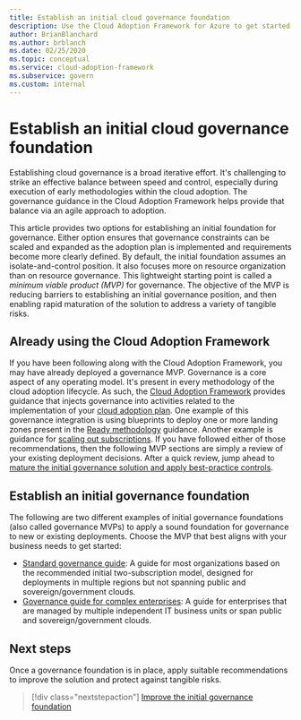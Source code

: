 ```yaml
---
title: Establish an initial cloud governance foundation
description: Use the Cloud Adoption Framework for Azure to get started with cloud governance by establishing an initial cloud governance foundation.
author: BrianBlanchard
ms.author: brblanch
ms.date: 02/25/2020
ms.topic: conceptual
ms.service: cloud-adoption-framework
ms.subservice: govern
ms.custom: internal
---
```


# Establish an initial cloud governance foundation

Establishing cloud governance is a broad iterative effort. It's challenging to strike an effective balance between speed and control, especially during execution of early methodologies within the cloud adoption. The governance guidance in the Cloud Adoption Framework helps provide that balance via an agile approach to adoption.

This article provides two options for establishing an initial foundation for governance. Either option ensures that governance constraints can be scaled and expanded as the adoption plan is implemented and requirements become more clearly defined. By default, the initial foundation assumes an isolate-and-control position. It also focuses more on resource organization than on resource governance. This lightweight starting point is called a *minimum viable product (MVP)* for governance. The objective of the MVP is reducing barriers to establishing an initial governance position, and then enabling rapid maturation of the solution to address a variety of tangible risks.

## Already using the Cloud Adoption Framework

If you have been following along with the Cloud Adoption Framework, you may have already deployed a governance MVP. Governance is a core aspect of any operating model. It's present in every methodology of the cloud adoption lifecycle. As such, the [Cloud Adoption Framework](../index.yml) provides guidance that injects governance into activities related to the implementation of your [cloud adoption plan](../plan/index.md). One example of this governance integration is using blueprints to deploy one or more landing zones present in the [Ready methodology](../ready/index.md) guidance. Another example is guidance for [scaling out subscriptions](../ready/azure-best-practices/scale-subscriptions.md). If you have followed either of those recommendations, then the following MVP sections are simply a review of your existing deployment decisions. After a quick review, jump ahead to [mature the initial governance solution and apply best-practice controls](./foundation-improvements.md).

## Establish an initial governance foundation

The following are two different examples of initial governance foundations (also called governance MVPs) to apply a sound foundation for governance to new or existing deployments. Choose the MVP that best aligns with your business needs to get started:

- [Standard governance guide](./guides/standard/index.md): A guide for most organizations based on the recommended initial two-subscription model, designed for deployments in multiple regions but not spanning public and sovereign/government clouds.
- [Governance guide for complex enterprises](./guides/complex/index.md): A guide for enterprises that are managed by multiple independent IT business units or span public and sovereign/government clouds.

## Next steps

Once a governance foundation is in place, apply suitable recommendations to improve the solution and protect against tangible risks.

> [!div class="nextstepaction"]
> [Improve the initial governance foundation](./foundation-improvements.md)

